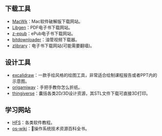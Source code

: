 ## 下载工具
- [MacWk](https://macwk.com/)：Mac软件破解版下载网站。
- [Libgen](http://libgen.is/)：PDF电子书下载网站。
- [z-epub](https://z-epub.com/)：ePub电子书下载网站。
- [bitdownloader](https://bitdownloader.io/)：油管视频下载器。
- [zlibrary](https://1lib.limited/)：电子书下载网站(可能需要翻墙)。

## 设计工具
- [excalidraw](https://excalidraw.com/%E4%B9%88)：一款手绘风格的绘图工具，非常适合绘制课程报告或者PPT内的示意图。
- [origamiway](https://www.origamiway.com/paper-folding-crafts-step-by-step.shtml)：手把手教你怎么折纸。
- [thingiverse](https://www.thingiverse.com/)：囊括各类2D/3D设计资源，其STL文件下载可直接3D打印。

## 学习网站
- [HFS](https://hepsoftwarefoundation.org/training/curriculum.html)：各类软件教程。
- [os-wiki](https://wiki.osdev.org/Main_Page)：操作系统技术资源百科全书。

